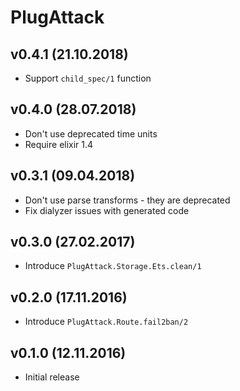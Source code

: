 # PlugAttack

## v0.4.1 (21.10.2018)

* Support `child_spec/1` function

## v0.4.0 (28.07.2018)

* Don't use deprecated time units
* Require elixir 1.4

## v0.3.1 (09.04.2018)

* Don't use parse transforms - they are deprecated
* Fix dialyzer issues with generated code

## v0.3.0 (27.02.2017)

* Introduce `PlugAttack.Storage.Ets.clean/1`

## v0.2.0 (17.11.2016)

* Introduce `PlugAttack.Route.fail2ban/2`

## v0.1.0 (12.11.2016)

* Initial release

